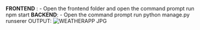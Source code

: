 **FRONTEND** :
       - Open the frontend folder and open the command prompt run npm start 
**BACKEND**:
       - Open the command prompt run python manage.py runserer
    OUTPUT:
![WEATHERAPP JPG](https://github.com/user-attachments/assets/1f216bbb-da58-4d85-9c6f-e36ef33e501b)
